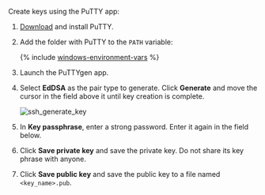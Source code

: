 Create keys using the PuTTY app:

1. [Download](https://www.putty.org) and install PuTTY.
1. Add the folder with PuTTY to the `PATH` variable:

    {% include [windows-environment-vars](windows-environment-vars.md) %}

1. Launch the PuTTYgen app.
1. Select **EdDSA** as the pair type to generate. Click **Generate** and move the cursor in the field above it until key creation is complete.

    ![ssh_generate_key](../_assets/compute/ssh-putty/ssh_generate_key.png)

1. In **Key passphrase**, enter a strong password. Enter it again in the field below.
1. Click **Save private key** and save the private key. Do not share its key phrase with anyone.
1. Click **Save public key** and save the public key to a file named `<key_name>.pub`.